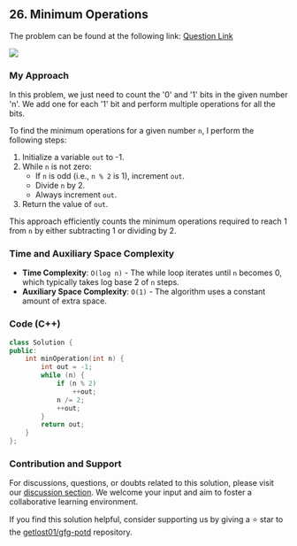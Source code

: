 ## 26. Minimum Operations
The problem can be found at the following link: [Question Link](https://practice.geeksforgeeks.org/problems/find-optimum-operation4504/1)

![](https://badgen.net/badge/Level/Easy/green)

### My Approach
In this problem, we just need to count the '0' and '1' bits in the given number 'n'. We add one for each '1' bit and perform multiple operations for all the bits.

To find the minimum operations for a given number `n`, I perform the following steps:
1. Initialize a variable `out` to -1.
2. While `n` is not zero:
   - If `n` is odd (i.e., `n % 2` is 1), increment `out`.
   - Divide `n` by 2.
   - Always increment `out`.
3. Return the value of `out`.

This approach efficiently counts the minimum operations required to reach 1 from `n` by either subtracting 1 or dividing by 2.

### Time and Auxiliary Space Complexity

- **Time Complexity**: `O(log n)` - The while loop iterates until `n` becomes 0, which typically takes log base 2 of `n` steps.
- **Auxiliary Space Complexity**: `O(1)` - The algorithm uses a constant amount of extra space.

### Code (C++)
```cpp
class Solution {
public:
    int minOperation(int n) {
        int out = -1;
        while (n) {
            if (n % 2)
                ++out;
            n /= 2;
            ++out;
        }
        return out;
    }
};
```

### Contribution and Support

For discussions, questions, or doubts related to this solution, please visit our [discussion section](https://github.com/getlost01/gfg-potd/discussions). We welcome your input and aim to foster a collaborative learning environment.

If you find this solution helpful, consider supporting us by giving a ⭐ star to the [getlost01/gfg-potd](https://github.com/getlost01/gfg-potd) repository.